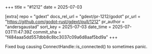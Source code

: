+++
title = "#1212"
date = 2025-07-03

[extra]
repo = "gdext"
docs_rel_url = "gdext/pr-1212/godot"
pr_url = "https://github.com/godot-rust/gdext/pull/1212"
pr_author = "andersgaustad"
sort_key = 2025-07-03
date_time = 2025-07-03T11:47:39Z
commit_sha = "f484aaa5dd557dbb8c8bc3037c09a6d8aaf5bd9a"
+++

Fixed bug causing ConnectHandle::is_connected() to sometimes panic.
